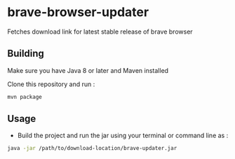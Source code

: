 # brave-browser-updater

Fetches download link for latest stable release of brave browser

## Building 
Make sure you have Java 8 or later and Maven installed

Clone this repository and run :
```sh
mvn package
```

## Usage

- Build the project and run the jar using your terminal or command line as :
```sh
java -jar /path/to/download-location/brave-updater.jar
````

